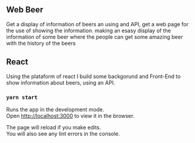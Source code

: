 ## Web Beer 
Get a display of information of beers an using and API, get a web page for the use of showing the information.
making an esasy display of the information of some beer where the people can get some amazing beer with the history of the beers

## React
Using the plataform of react I build some backgorund and Front-End to show information about beers, using an API.


### `yarn start`

Runs the app in the development mode.<br />
Open [http://localhost:3000](http://localhost:3000) to view it in the browser.

The page will reload if you make edits.<br />
You will also see any lint errors in the console.

